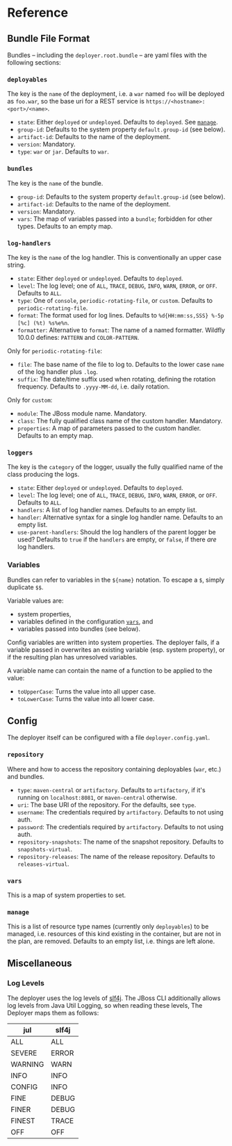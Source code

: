 # Reference

## Bundle File Format

Bundles – including the `deployer.root.bundle` – are yaml files with the following sections:


### `deployables`

The key is the `name` of the deployment, i.e. a `war` named `foo` will be deployed as `foo.war`,
so the base uri for a REST service is `https://<hostname>:<port>/<name>`. 

- `state`: Either `deployed` or `undeployed`. Defaults to `deployed`. See [`manage`](#manage).
- `group-id`: Defaults to the system property `default.group-id` (see below).
- `artifact-id`: Defaults to the name of the deployment.
- `version`: Mandatory.
- `type`: `war` or `jar`. Defaults to `war`.


### `bundles`

The key is the `name` of the bundle. 

- `group-id`: Defaults to the system property `default.group-id` (see below).
- `artifact-id`: Defaults to the name of the deployment.
- `version`: Mandatory.
- `vars`: The map of variables passed into a `bundle`; forbidden for other types. Defaults to an empty map.


### `log-handlers`

The key is the `name` of the log handler. This is conventionally an upper case string.

- `state`: Either `deployed` or `undeployed`. Defaults to `deployed`.
- `level`: The log level; one of `ALL`, `TRACE`, `DEBUG`, `INFO`, `WARN`, `ERROR`, or `OFF`. Defaults to `ALL`.
- `type`: One of `console`, `periodic-rotating-file`, or `custom`. Defaults to `periodic-rotating-file`.
- `format`: The format used for log lines. Defaults to `%d{HH:mm:ss,SSS} %-5p [%c] (%t) %s%e%n`.
- `formatter`: Alternative to `format`: The name of a named formatter. Wildfly 10.0.0 defines: `PATTERN` and `COLOR-PATTERN`.

Only for `periodic-rotating-file`:
- `file`: The base name of the file to log to. Defaults to the lower case `name` of the log handler plus `.log`. 
- `suffix`: The date/time suffix used when rotating, defining the rotation frequency. Defaults to `.yyyy-MM-dd`, i.e. daily rotation.

Only for `custom`:
- `module`: The JBoss module name. Mandatory.
- `class`: The fully qualified class name of the custom handler. Mandatory.
- `properties`: A map of parameters passed to the custom handler. Defaults to an empty map.


### `loggers`

The key is the `category` of the logger, usually the fully qualified name of the class producing the logs. 

- `state`: Either `deployed` or `undeployed`. Defaults to `deployed`.
- `level`: The log level; one of `ALL`, `TRACE`, `DEBUG`, `INFO`, `WARN`, `ERROR`, or `OFF`. Defaults to `ALL`.
- `handlers`: A list of log handler names. Defaults to an empty list.
- `handler`: Alternative syntax for a single log handler name. Defaults to an empty list.
- `use-parent-handlers`: Should the log handlers of the parent logger be used?
Defaults to `true` if the `handlers` are empty, or `false`, if there _are_ log handlers.


### Variables

Bundles can refer to variables in the `${name}` notation. To escape a `$`, simply duplicate `$$`.

Variable values are:

- system properties,
- variables defined in the configuration [`vars`](#vars), and
- variables passed into bundles (see below).

Config variables are written into system properties. The deployer fails, if a variable passed in overwrites an existing
variable (esp. system property), or if the resulting plan has unresolved variables.

A variable name can contain the name of a function to be applied to the value:

- `toUpperCase`: Turns the value into all upper case.
- `toLowerCase`: Turns the value into all lower case.


## Config

The deployer itself can be configured with a file `deployer.config.yaml`.


### `repository`

Where and how to access the repository containing deployables (`war`, etc.) and bundles.

- `type`: `maven-central` or `artifactory`. Defaults to `artifactory`, if it's running on `localhost:8081`, or `maven-central` otherwise.
- `uri`: The base URI of the repository. For the defaults, see `type`.
- `username`: The credentials required by `artifactory`. Defaults to not using auth.
- `password`: The credentials required by `artifactory`. Defaults to not using auth.
- `repository-snapshots`: The name of the snapshot repository. Defaults to `snapshots-virtual`.
- `repository-releases`: The name of the release repository. Defaults to `releases-virtual`.


### `vars`

This is a map of system properties to set.


### `manage`

This is a list of resource type names (currently only `deployables`) to be managed,
i.e. resources of this kind existing in the container, but are not in the plan, are removed.
Defaults to an empty list, i.e. things are left alone.


## Miscellaneous


### Log Levels

The deployer uses the log levels of [slf4j](http://www.slf4j.org).
The JBoss CLI additionally allows log levels from Java Util Logging,
so when reading these levels, The Deployer maps them as follows:

| jul | slf4j |
| --- | --- |
| ALL | ALL |
| SEVERE | ERROR |
| WARNING | WARN |
| INFO | INFO |
| CONFIG | INFO |
| FINE | DEBUG |
| FINER | DEBUG |
| FINEST | TRACE |
| OFF | OFF |

